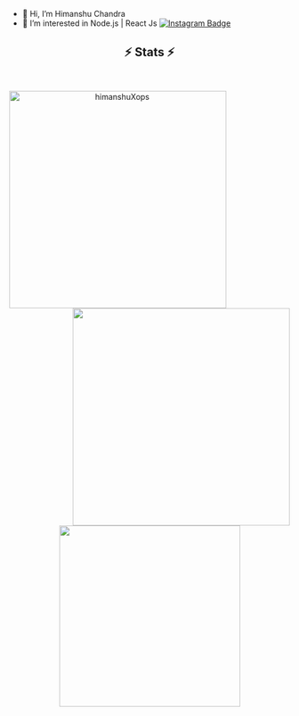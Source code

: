 - 👋 Hi, I’m Himanshu Chandra
- 👀 I’m interested in Node.js | React Js
[![Instagram Badge](https://img.shields.io/badge/Instagram-E4405F?style=for-the-badge&logo=instagram&logoColor=white)](https://www.instagram.com/himanshu_x_ops/?hl=en)

 <h2 align="center">⚡ Stats ⚡</h2>
<br>
<p align=center>
  <div align=center>
    <a href="https://github.com/himanshuXops/github-readme-streak-stats" title="Go to Source">
      <img align="left" width=390 src="https://github-readme-streak-stats.herokuapp.com/?user=himanshuXops&theme=react&border=61dafb&hide_border=true" alt="himanshuXops" />
    </a>
    <a href="https://github.com/himanshuXops/github-readme-stats" title="Go to Source">
      <img align="right" width=390 src="https://github-readme-stats.vercel.app/api?username=himanshuXops&show_icons=true&theme=react&border_color=61dafb&hide_border=true" />
    </a>
  </div>
  <br><br><br><br><br><br><br><br><br>
  <div align=center>
    <a href="https://github.com/himanshuXops/github-readme-stats">
      <img width=325 align="center" src="https://github-readme-stats.vercel.app/api/top-langs/?username=himanshuXops&hide=c%23,powershell,Mathematica,Ruby,Objective-C,Objective-C%2b%2b,Cuda&title_color=61dafb&text_color=ffffff&icon_color=61dafb&bg_color=20232a&langs_count=8&layout=compact&border_color=61dafb&hide_border=true" />
    </a>
  </div>
  <br>
</p>
<!---
himanshuXops/himanshuXops is a ✨ special ✨ repository because its `README.md` (this file) appears on your GitHub profile.
You can click the Preview link to take a look at your changes.
--->
